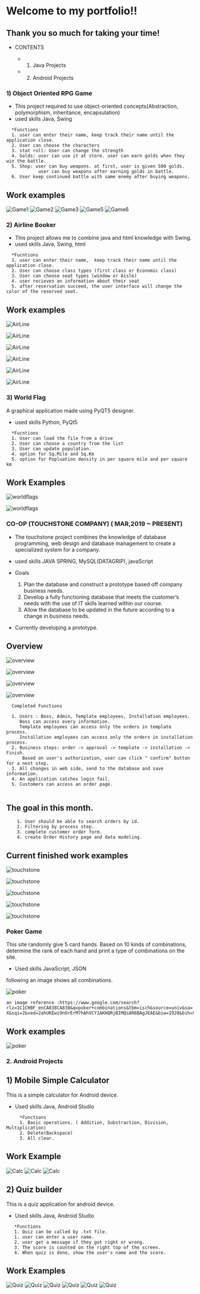 # Welcome to my portfolio!!

## Thank you so much for taking your time!

+ CONTENTS

  + 1. Java Projects
  + 2. Android Projects

  
### 1) Object Oriented RPG Game

  + This project required to use object-oriented concepts(Abstraction, polymorphism, inheritance, encapsulation)
  + used skills
    Java, Swing
```  
  *Functions
  1. user can enter their name, keep track their name until the application close.
  2. User can choose the characters
  3. stat roll: User can change the strength 
  4. Golds: user can use it at store. user can earn golds when they win the battle.
  5. Shop: user can buy weapons. at first, user is given 500 golds.
            user can buy weapons after earning golds in battle.
  6. User keep continued battle with same enemy after buying weapons.
```    
## Work examples
![Game1](/images/RPGgame.PNG)
![Game2](/images/RPGgame1.PNG)
![Game3](/images/RPGgame2.PNG)
![Game5](/images/RPGgame4.PNG)
![Game6](/images/RPGgame5.PNG)


### 2) Airline Booker

 + This project allows me to combine java and html knowledge with Swing.
 + used skills
   Java, Swing, html
```    
  *Fucntions
  1. user can enter their name,  keep track their name until the application close.
  2. User can choose class types (first class or Economic class)
  3. User can choose seat types (window or Aisle)
  4. user recieves an information about their seat 
  5. after reservation succeed, the user interface will change the color of the reserved seat.
```
  
  ## Work examples
  
  ![AirLine](/images/AirLineBooker.PNG)
  
  ![AirLine](/images/AirLineBooker2.PNG)
  
  ![AirLine](/images/AirLineBooker3.PNG)
  
  ![AirLine](/images/AirLineBooker4.PNG)
  
  ![AirLine](/images/AirLineBooker5.PNG)
  
  ![AirLine](/images/AirLineBooke-6.PNG)
  
### 3) World Flag
  A graphical application made using PyQT5 designer.
 + used skills
   Python, PyQt5
```    
  *Fucntions
  1. User can load the file from a drive
  2. User can choose a country from the list
  3. User can update population.
  4. option for Sq.Mile and Sq.Km
  5. option for Popluation density in per square mile and per square km
```
  ## Work Examples
  
  ![worldflags](/images/worldflags12.PNG)
  
  ![worldflags](/images/worldflags1.PNG)
  
  
### CO-OP (TOUCHSTONE COMPANY) ( MAR,2019 ~ PRESENT)
   + The touchstone project combines the knowledge of database programming, 
   web design and database management to create a specialized system for a company. 
   
   + used skills
    JAVA SPRING, MySQL(DATAGRIP), javaScript
    
   + Goals  
      1. Plan the database and construct a prototype based off company business needs. 
      2. Develop a fully functioning database that meets the customer’s needs with the use of IT skills learned within our course. 
      3. Allow the database to be updated in the future according to a change in business needs. 

+ Currently developing a prototype.

## Overview
  
   ![overview](/images/TOUCHSTONE-overview1.PNG)
   
   ![overview](/images/TOUCHSTONE-overview2.PNG)
   
   ![overview](/images/TOUCHSTONE-overview3.PNG)
   
   ![overview](/images/TOUCHSTONE-overview4.PNG)
   
 
  ```
    Completed Functions
    
    1. Users : Boss, Admin, Template employees, Installation employees.
       Boss can access every information.
       Template employees can access only the orders in template process.
       Installation employees can access only the orders in installation process.
    2. Business steps: order -> approval -> template -> installation -> Finish.
        Based on user's authorization, user can click " confirm" button for a next step.
    3. All changes in web side, send to the database and save information. 
    4. An application catches login fail.
    5. Customers can access an order page.
    
```
## The goal in this month.

```
    1. User should be able to search orders by id.
    2. Filtering by process step.
    3. complete customer order form.
    4. create Order History page and data modeling. 
```

## Current finished work examples
 
 
   ![touchstone](/images/TOUCHSTONE-LOGIN.PNG)
   
   ![touchstone](/images/TOUCHSTONE-LOGINerorr.PNG)
   
   ![touchstone](/images/TOUCHSTONE.PNG)
   
   ![touchstone](/images/TOUCHSTONE-template.PNG)
   
   ![touchstone](/images/TOUCHSTONE-installation.PNG)
   
   
### Poker Game 
 This site randomly give 5 card hands. Based on 10 kinds of combinations, determine the rank of each hand and 
 print a type of combinations on the site.
  * Used skills
  JavaScript, JSON
 
 following an image shows all combinations.
 
 
 ![poker](/images/pokercombination.jpg)
 ```
 an image reference :https://www.google.com/search?rlz=1C1CHBF_enCA838CA838&q=poker+combinations&tbm=isch&source=univ&sa=
 X&sqi=2&ved=2ahUKEwi9nOrErM7hAhVCY1AKHQRjBIMQsAR6BAgJEAE&biw=1920&bih=937#imgrc=boUgmAvtTVUJpM:
 ```

  
## Work examples

  ![poker](/images/pokerscore.PNG)
 
### 2. Android Projects
 
## 1) Mobile Simple Calculator
   This is a simple calculator for Android device.
   * Used skills
      Java, Android Studio
      
 ```
      *Functions
      1. Basic operations. ( Addition, Substraction, Division, Multiplication)
      2. Delete(Backspace)
      3. All clear.
 ```     
      
      
## Work Example
   ![Calc](/images/Calc1.png)
   ![Calc](/images/Calc-2.png)
   ![Calc](/images/Calc-3.png)
   
   
## 2) Quiz builder
  This is a quiz application for android device.
   * Used skills
      Java, Android Studio
```   
   *Functions
   1. Quiz can be called by .txt file.
   1. user can enter a user name.
   2. user get a message if they got right or wrong.
   3. The score is counted on the right top of the screen.
   4. When quiz is done, show the user's name and the score.
```  
      
## Work Examples
  ![Quiz](/images/quiz1.png)
  ![Quiz](/images/quiz-2.png)
  ![Quiz](/images/quiz-3.png)
  ![Quiz](/images/quiz-4.png)
  ![Quiz](/images/quiz-5.png)
  ![Quiz](/images/quiz-6.png)


 
  
